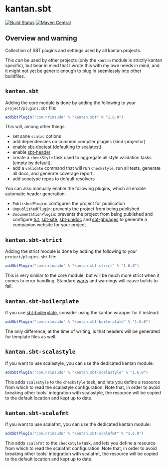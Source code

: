 # kantan.sbt

[![Build Status](https://travis-ci.org/nrinaudo/kantan.sbt.svg?branch=master)](https://travis-ci.org/nrinaudo/kantan.sbt)
[![Maven Central](https://maven-badges.herokuapp.com/maven-central/com.nrinaudo/kantan.sbt/badge.svg)](https://maven-badges.herokuapp.com/maven-central/com.nrinaudo/kantan.sbt)

## Overview and warning
Collection of SBT plugins and settings used by all kantan.projects.

This _can_ be used by other projects (only the `kantan` module is strictly kantan specific), but bear in mind that I wrote this with
my own needs in mind, and it might not yet be generic enough to plug in seemlessly into other buildfiles.

## `kantan.sbt`

Adding the core module is done by adding the following to your `project/plugins.sbt` file:

```scala
addSbtPlugin("com.nrinaudo" % "kantan.sbt" % "1.6.0")
```

This will, among other things:

* set sane `scalac` options
* add dependencies on common compiler plugins (kind-projector)
* enable [sbt-doctest](https://github.com/tkawachi/sbt-doctest) (defaulting to scalatest)
* enable [sbt-header](https://github.com/sbt/sbt-header)
* create a `checkStyle` task used to aggregate all style validation tasks (empty by default).
* add a `validate` command that will run `checkStyle`, run all tests, generate all docs, and generate coverage report.
* add sonatype repos to default resolvers

You can also manually enable the following plugins, which all enable automatic header generation:

* `PublishedPlugin`: configures the project for publication
* `UnpublishedPlugin`: prevents the project from being published
* `DocumentationPlugin`: prevents the project from being published and configure [tut](https://github.com/tpolecat/tut),
  [sbt-site](https://github.com/sbt/sbt-site), [sbt-unidoc](https://github.com/sbt/sbt-unidoc) and
  [sbt-ghpages](https://github.com/sbt/sbt-ghpages) to generate a companion website for your project.



## `kantan.sbt-strict`

Adding the strict module is done by adding the following to your `project/plugins.sbt` file:

```scala
addSbtPlugin("com.nrinaudo" % "kantan.sbt-strict" % "1.6.0")
```

This is very similar to the core module, but will be much more strict when it comes to error handling. Standard
[warts](http://www.wartremover.org) and warnings will cause builds to fail.



## `kantan.sbt-boilerplate`

If you use [sbt-boilerplate](https://github.com/sbt/sbt-boilerplate), consider using the kantan wrapper for it instead:

```scala
addSbtPlugin("com.nrinaudo" % "kantan.sbt-boilerplate" % "1.6.0")
```

The only difference, at the time of writing, is that headers will be generated for template files as well.

## `kantan.sbt-scalastyle`

If you want to use scalastyle, you can use the dedicated kantan module:

```scala
addSbtPlugin("com.nrinaudo" % "kantan.sbt-scalastyle" % "1.6.0")
```

This adds `scalastyle` to the `checkStyle` task, and lets you define a resource from which to read the scalastyle
configuration. Note that, in order to avoid breaking other tools' integration with scalastyle, the resource will
be copied to the default location and kept up to date.

## `kantan.sbt-scalafmt`

If you want to use scalafmt, you can use the dedicated kantan module:

```scala
addSbtPlugin("com.nrinaudo" % "kantan.sbt-scalafmt" % "1.6.0")
```

This adds `scalafmt` to the `checkStyle` task, and lets you define a resource from which to read the scalafmt
configuration. Note that, in order to avoid breaking other tools' integration with scalafmt, the resource will
be copied to the default location and kept up to date.
